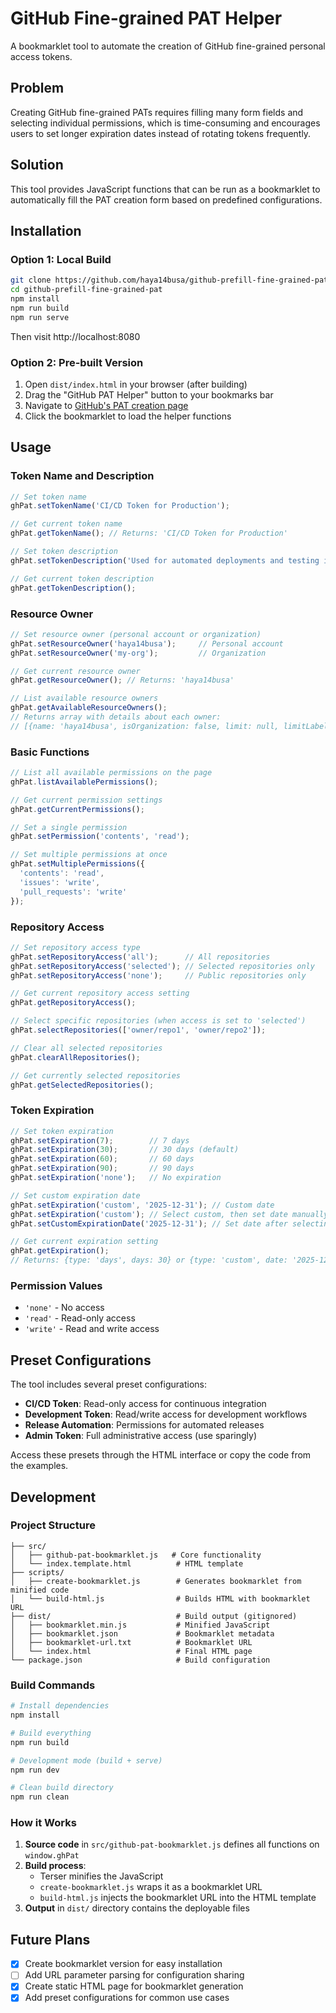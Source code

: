 # GitHub Fine-grained PAT Helper

A bookmarklet tool to automate the creation of GitHub fine-grained personal access tokens.

## Problem

Creating GitHub fine-grained PATs requires filling many form fields and selecting individual permissions, which is time-consuming and encourages users to set longer expiration dates instead of rotating tokens frequently.

## Solution

This tool provides JavaScript functions that can be run as a bookmarklet to automatically fill the PAT creation form based on predefined configurations.

## Installation

### Option 1: Local Build

```bash
git clone https://github.com/haya14busa/github-prefill-fine-grained-pat.git
cd github-prefill-fine-grained-pat
npm install
npm run build
npm run serve
```

Then visit http://localhost:8080

### Option 2: Pre-built Version

1. Open `dist/index.html` in your browser (after building)
2. Drag the "GitHub PAT Helper" button to your bookmarks bar
3. Navigate to [GitHub's PAT creation page](https://github.com/settings/personal-access-tokens/new)
4. Click the bookmarklet to load the helper functions

## Usage

### Token Name and Description

```javascript
// Set token name
ghPat.setTokenName('CI/CD Token for Production');

// Get current token name
ghPat.getTokenName(); // Returns: 'CI/CD Token for Production'

// Set token description
ghPat.setTokenDescription('Used for automated deployments and testing in production environment');

// Get current token description
ghPat.getTokenDescription();
```

### Resource Owner

```javascript
// Set resource owner (personal account or organization)
ghPat.setResourceOwner('haya14busa');     // Personal account
ghPat.setResourceOwner('my-org');         // Organization

// Get current resource owner
ghPat.getResourceOwner(); // Returns: 'haya14busa'

// List available resource owners
ghPat.getAvailableResourceOwners();
// Returns array with details about each owner:
// [{name: 'haya14busa', isOrganization: false, limit: null, limitLabel: null}, ...]
```

### Basic Functions

```javascript
// List all available permissions on the page
ghPat.listAvailablePermissions();

// Get current permission settings
ghPat.getCurrentPermissions();

// Set a single permission
ghPat.setPermission('contents', 'read');

// Set multiple permissions at once
ghPat.setMultiplePermissions({
  'contents': 'read',
  'issues': 'write',
  'pull_requests': 'write'
});
```

### Repository Access

```javascript
// Set repository access type
ghPat.setRepositoryAccess('all');      // All repositories
ghPat.setRepositoryAccess('selected'); // Selected repositories only
ghPat.setRepositoryAccess('none');     // Public repositories only

// Get current repository access setting
ghPat.getRepositoryAccess();

// Select specific repositories (when access is set to 'selected')
ghPat.selectRepositories(['owner/repo1', 'owner/repo2']);

// Clear all selected repositories
ghPat.clearAllRepositories();

// Get currently selected repositories
ghPat.getSelectedRepositories();
```

### Token Expiration

```javascript
// Set token expiration
ghPat.setExpiration(7);        // 7 days
ghPat.setExpiration(30);       // 30 days (default)
ghPat.setExpiration(60);       // 60 days
ghPat.setExpiration(90);       // 90 days
ghPat.setExpiration('none');   // No expiration

// Set custom expiration date
ghPat.setExpiration('custom', '2025-12-31'); // Custom date
ghPat.setExpiration('custom'); // Select custom, then set date manually
ghPat.setCustomExpirationDate('2025-12-31'); // Set date after selecting custom

// Get current expiration setting
ghPat.getExpiration(); 
// Returns: {type: 'days', days: 30} or {type: 'custom', date: '2025-12-31'} or {type: 'none'}
```

### Permission Values

- `'none'` - No access
- `'read'` - Read-only access
- `'write'` - Read and write access

## Preset Configurations

The tool includes several preset configurations:

- **CI/CD Token**: Read-only access for continuous integration
- **Development Token**: Read/write access for development workflows
- **Release Automation**: Permissions for automated releases
- **Admin Token**: Full administrative access (use sparingly)

Access these presets through the HTML interface or copy the code from the examples.

## Development

### Project Structure

```
├── src/
│   ├── github-pat-bookmarklet.js   # Core functionality
│   └── index.template.html          # HTML template
├── scripts/
│   ├── create-bookmarklet.js        # Generates bookmarklet from minified code
│   └── build-html.js                # Builds HTML with bookmarklet URL
├── dist/                            # Build output (gitignored)
│   ├── bookmarklet.min.js           # Minified JavaScript
│   ├── bookmarklet.json             # Bookmarklet metadata
│   ├── bookmarklet-url.txt          # Bookmarklet URL
│   └── index.html                   # Final HTML page
└── package.json                     # Build configuration
```

### Build Commands

```bash
# Install dependencies
npm install

# Build everything
npm run build

# Development mode (build + serve)
npm run dev

# Clean build directory
npm run clean
```

### How it Works

1. **Source code** in `src/github-pat-bookmarklet.js` defines all functions on `window.ghPat`
2. **Build process**:
   - Terser minifies the JavaScript
   - `create-bookmarklet.js` wraps it as a bookmarklet URL
   - `build-html.js` injects the bookmarklet URL into the HTML template
3. **Output** in `dist/` directory contains the deployable files

## Future Plans

- [x] Create bookmarklet version for easy installation
- [ ] Add URL parameter parsing for configuration sharing
- [x] Create static HTML page for bookmarklet generation
- [x] Add preset configurations for common use cases